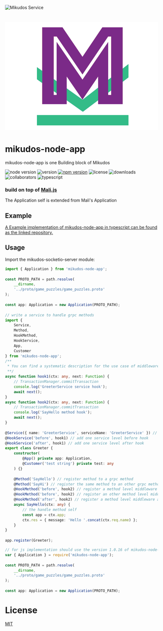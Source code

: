 ![Mikudos Service](https://img.shields.io/badge/MIKUDOS-GRPC--server-lightgrey?style=for-the-badge&logo=appveyor)

# [![Mikudos](https://raw.githubusercontent.com/mikudos/doc/master/mikudos-logo.png)](https://mikudos.github.io/doc)

# mikudos-node-app

mikudos-node-app is one Building block of Mikudos

![node version](https://img.shields.io/node/v/mikudos-node-app) ![version](https://img.shields.io/github/package-json/v/mikudos/mikudos-node-app) [![npm version](https://img.shields.io/npm/v/mikudos-node-app)](https://www.npmjs.com/package/mikudos-node-app) ![license](https://img.shields.io/npm/l/mikudos-node-app) ![downloads](https://img.shields.io/npm/dw/mikudos-node-app) ![collaborators](https://img.shields.io/npm/collaborators/mikudos-node-app) ![typescript](https://img.shields.io/npm/types/mikudos-node-app)

### build on top of [Mali.js](https://mali.js.org/)

The Application self is extended from Mali's Application

## Example

[A Example implementation of mikudos-node-app in typescript can be found as the linked repository.](https://github.com/mikudos/mikudos-service-ts)

## Usage

Import the mikudos-socketio-server module:

```ts
import { Application } from 'mikudos-node-app';

const PROTO_PATH = path.resolve(
    __dirname,
    '../proto/game_puzzles/game_puzzles.proto'
);

const app: Application = new Application(PROTO_PATH);

// write a service to handle grpc methods
import {
    Service,
    Method,
    HookMethod,
    HookService,
    App,
    Customer
} from 'mikudos-node-app';
/**
 * You can find a systematic description for the use case of middleware at: https://mali.js.org/api/#mali-%E2%87%90-emitter
 **/
async function hook1(ctx: any, next: Function) {
    // TransactionManager.commitTransaction
    console.log('GreeterService service hook');
    await next();
}
async function hook2(ctx: any, next: Function) {
    // TransactionManager.commitTransaction
    console.log('SayHello method hook');
    await next();
}

@Service({ name: 'GreeterService', serviceName: 'GreeterService' }) // register the service with name to add the service to app.services[name] at the same time
@HookService('before', hook1) // add one service level before hook
@HookService('after', hook1) // add one service level after hook
export class Greeter {
    constructor(
        @App() private app: Application,
        @Customer('test string') private test: any
    ) {}

    @Method('SayHello') // register method to a grpc method
    @Method('SayHi') // register the same method to an other grpc method
    @HookMethod('before', hook2) // register a method level middleware as before hook
    @HookMethod('before', hook2) // register an other method level middleware as before hook
    @HookMethod('after', hook2) // register a method level middleware as after hook
    async SayHello(ctx: any) {
        // the handle method self
        const app = ctx.app;
        ctx.res = { message: 'Hello '.concat(ctx.req.name) };
    }
}

app.register(Greeter);
```

```js
// for js implementation should use the version 1.0.16 of mikudos-node-app
var { Application } = require('mikudos-node-app');

const PROTO_PATH = path.resolve(
    __dirname,
    '../proto/game_puzzles/game_puzzles.proto'
);

const app: Application = new Application(PROTO_PATH);
```

# License

[MIT](LICENSE)
